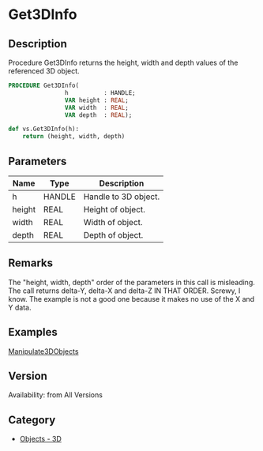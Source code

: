 # Get3DInfo

## Description
Procedure Get3DInfo returns the height, width and depth values of the referenced 3D object.

```pascal
PROCEDURE Get3DInfo(
				h          : HANDLE;
				VAR height : REAL;
				VAR width  : REAL;
				VAR depth  : REAL);
```

```python
def vs.Get3DInfo(h):
    return (height, width, depth)
```

## Parameters
|Name|Type|Description|
|---|---|---|
|h|HANDLE|Handle to 3D object.|
|height|REAL|Height of object.|
|width|REAL|Width of object.|
|depth|REAL|Depth of object.|

## Remarks
The "height, width, depth" order of the parameters in this call is misleading. The call returns delta-Y, delta-X and delta-Z IN THAT ORDER. Screwy, I know. The example is not a good one because it makes no use of the X and Y data.

## Examples
[Manipulate3DObjects](examples/Manipulate3DObjects.md)

## Version
Availability: from All Versions

## Category
* [Objects - 3D](../Categories/Objects%20-%203D.md)
